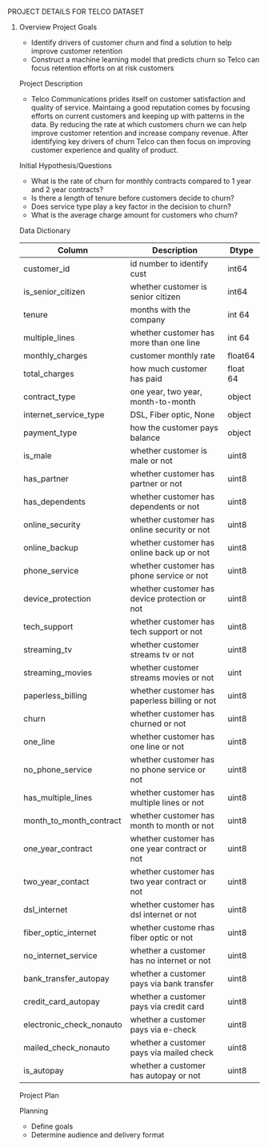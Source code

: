 PROJECT DETAILS FOR TELCO DATASET

1. Overview
    Project Goals
    - Identify drivers of customer churn and find a solution to help improve customer retention
    - Construct a machine learning model that predicts churn so Telco can focus retention efforts on at risk customers 

    Project Description
    - Telco Communications prides itself on customer satisfaction and quality of service. Maintaing a good reputation comes by focusing efforts on current customers and keeping up with patterns in the data. By reducing the rate at which customers churn we can help improve customer retention and increase company revenue. After identifying key drivers of churn Telco can then focus on improving customer experience and quality of product.

    Initial Hypothesis/Questions

    - What is the rate of churn for monthly contracts compared to 1 year and 2 year contracts?
    - Is there a length of tenure before customers decide to churn? 
    - Does service type play a key factor in the decision to churn? 
    - What is the average charge amount for customers who churn?
    
    Data Dictionary

    |Column | Description | Dtype|
    |--------- | --------- | ----------- |
    customer_id | id number to identify cust | int64 |
    is_senior_citizen | whether customer is senior citizen | int64 |
    tenure | months with the company | int 64 |
    multiple_lines | whether customer has more than one line | int 64 |
    monthly_charges | customer monthly rate | float64 |
    total_charges | how much customer has paid | float 64 |
    contract_type | one year, two year, month-to-month | object |
    internet_service_type | DSL, Fiber optic, None | object |
    payment_type | how the customer pays balance | object |
    is_male | whether customer is male or not | uint8 |
    has_partner | whether customer has partner or not | uint8 |
    has_dependents | whether customer has dependents or not | uint8 |
    online_security | whether customer has online security or not | uint8 |
    online_backup | whether customer has online back up or not |uint8 |
    phone_service | whether customer has phone service or not | uint8 |
    device_protection | whether customer has device protection or not | uint8 |
    tech_support | whether customer has tech support or not | uint8 |
    streaming_tv | whether customer streams tv or not | uint8  |
    streaming_movies | whether customer streams movies or not | uint |
    paperless_billing | whether customer has paperless billing or not | uint8 |
    churn | whether customer has churned or not | uint8 |
    one_line | whether customer has one line or not | uint8 |
    no_phone_service | whether customer has no phone service or not | uint8 |
    has_multiple_lines | whether customer has multiple lines or not | uint8 |
    month_to_month_contract | whether customer has month to month or not | uint8 |
    one_year_contract | whether customer has one year contract or not | uint8 |
    two_year_contact | whether customer has two year contract or not | uint8 |
    dsl_internet | whether customer has dsl internet or not | uint8 |
    fiber_optic_internet | whether custome rhas fiber optic or not | uint8 |
    no_internet_service | whether a customer has no internet or not | uint8 |
    bank_transfer_autopay | whether a customer pays via bank transfer | uint8 |
    credit_card_autopay | whether a customer pays via credit card | uint8 |
    electronic_check_nonauto | whether a customer pays via e-check | uint8 |
    mailed_check_nonauto | whether a customer pays via mailed check | uint8 |
    is_autopay | whether a customer has autopay or not | uint8 |

    Project Plan

    Planning
    - Define goals
    - Determine audience and delivery format